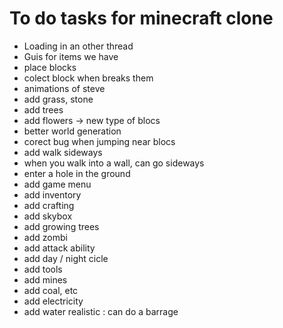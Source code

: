 # To do tasks for minecraft clone

* Loading in an other thread
* Guis for items we have
* place blocks
* colect block when breaks them
* animations of steve
* add grass, stone
* add trees
* add flowers -> new type of blocs
* better world generation
* corect bug when jumping near blocs
* add walk sideways
* when you walk into a wall, can go sideways
* enter a hole in the ground
* add game menu
* add inventory
* add crafting
* add skybox
* add growing trees
* add zombi
* add attack ability
* add day / night cicle
* add tools
* add mines
* add coal, etc
* add electricity
* add water realistic : can do a barrage
